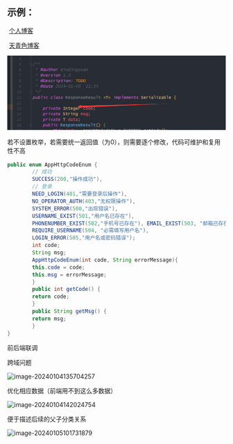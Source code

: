 ## 示例：

​		[个人博客](http://118.195.213.131/#/Share?classId=16)

​		[天青色博客](http://114.132.81.250:8085/#/Home)







![image-20240103213651898](README.assets/image-20240103213651898.png)

若不设置枚举，若需要统一返回值（为0），则需要逐个修改，代码可维护和复用性不高













~~~Java
public enum AppHttpCodeEnum {
        // 成功
        SUCCESS(200,"操作成功"),
        // 登录
        NEED_LOGIN(401,"需要登录后操作"),
        NO_OPERATOR_AUTH(403,"无权限操作"),
        SYSTEM_ERROR(500,"出现错误"),
        USERNAME_EXIST(501,"用户名已存在"),
        PHONENUMBER_EXIST(502,"手机号已存在"), EMAIL_EXIST(503, "邮箱已存在"),
        REQUIRE_USERNAME(504, "必需填写用户名"),
        LOGIN_ERROR(505,"用户名或密码错误");
        int code;
        String msg;
        AppHttpCodeEnum(int code, String errorMessage){
        this.code = code;
        this.msg = errorMessage;
        }
        public int getCode() {
        return code;
        }
        public String getMsg() {
        return msg;
        }
}
~~~







前后端联调

跨域问题

![image-20240104135704257](README.assets/image-20240104135704257.png)





优化相应数据（前端用不到这么多数据）

![image-20240104142024754](README.assets/image-20240104142024754.png)







便于描述后续的父子分类关系

![image-20240105101731879](README.assets/image-20240105101731879.png)